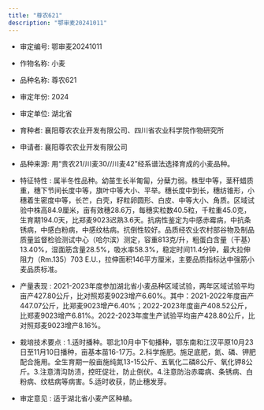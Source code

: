 ```yaml
---
title: "尊农621"
description: "鄂审麦20241011"
---
```

* 审定编号:  鄂审麦20241011

*  作物名称:  小麦

*  品种名称:  尊农621

*  审定年份:  2024

*  审定单位:  湖北省

* 育种者:  襄阳尊农农业开发有限公司、四川省农业科学院作物研究所

*  申请者:  襄阳尊农农业开发有限公司

*  品种来源:  用“贵农21/川麦30//川麦42”经系谱法选择育成的小麦品种。

*  特征特性 : 
属半冬性品种。幼苗生长半匍匐，分蘖力弱。株型中等，茎秆蜡质重，穗下节间长度中等，旗叶中等大小、平举。穗长度中到长，穗纺锥形，小穗着生密度中等，长芒，白壳，籽粒卵圆形、白皮、中等大小、角质。区域试验中株高84.9厘米，亩有效穗28.6万，每穗实粒数40.5粒，千粒重45.0克，生育期194.0天，比郑麦9023迟熟3.6天。抗病性鉴定为中感赤霉病，中抗条锈病，中感白粉病，中感纹枯病。抗倒性较好。品质经农业农村部谷物及制品质量监督检验测试中心（哈尔滨）测定，容重813克/升，粗蛋白含量（干基）13.40%，湿面筋含量28.5%，吸水率58.3%，稳定时间11.4分钟，最大拉伸阻力（Rm.135）703 E.U.，拉伸面积146平方厘米，主要品质指标达中强筋小麦品质标准。
 
*  产量表现 : 
2021-2023年度参加湖北省小麦品种区域试验，两年区域试验平均亩产427.80公斤，比对照郑麦9023增产6.60%。其中：2021-2022年度亩产447.07公斤，比郑麦9023增产6.40%；2022-2023年度亩产408.52公斤，比郑麦9023增产6.81%。2022-2023年度生产试验平均亩产428.80公斤，比对照郑麦9023增产8.16%。

*  栽培技术要点 : 
1.适时播种。鄂北10月中下旬播种，鄂东南和江汉平原10月23日至11月10日播种，亩基本苗16-17万。2.科学施肥。施足底肥，氮、磷、钾肥配合施用。全生育期一般亩施纯氮13-15公斤、五氧化二磷8公斤、氧化钾8公斤。3.注意清沟防渍，控旺促壮，防止倒伏。4.注意防治赤霉病、条锈病、白粉病、纹枯病等病害。5.适时收获，防止穗发芽。

*  审定意见 : 
适于湖北省小麦产区种植。
